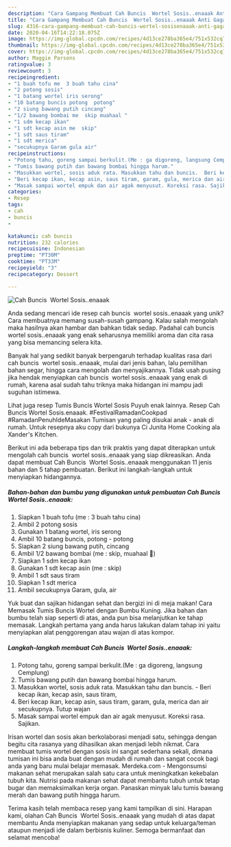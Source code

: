 ```yaml
---
description: "Cara Gampang Membuat Cah Buncis  Wortel Sosis..enaaak Anti Gagal"
title: "Cara Gampang Membuat Cah Buncis  Wortel Sosis..enaaak Anti Gagal"
slug: 4316-cara-gampang-membuat-cah-buncis-wortel-sosisenaaak-anti-gagal
date: 2020-04-16T14:22:18.075Z
image: https://img-global.cpcdn.com/recipes/4d13ce278ba365e4/751x532cq70/cah-buncis-wortel-sosisenaaak-foto-resep-utama.jpg
thumbnail: https://img-global.cpcdn.com/recipes/4d13ce278ba365e4/751x532cq70/cah-buncis-wortel-sosisenaaak-foto-resep-utama.jpg
cover: https://img-global.cpcdn.com/recipes/4d13ce278ba365e4/751x532cq70/cah-buncis-wortel-sosisenaaak-foto-resep-utama.jpg
author: Maggie Parsons
ratingvalue: 3
reviewcount: 3
recipeingredient:
- "1 buah tofu me  3 buah tahu cina"
- "2 potong sosis"
- "1 batang wortel iris serong"
- "10 batang buncis potong  potong"
- "2 siung bawang putih cincang"
- "1/2 bawang bombai me  skip muahaal "
- "1 sdm kecap ikan"
- "1 sdt kecap asin me  skip"
- "1 sdt saus tiram"
- "1 sdt merica"
- "secukupnya Garam gula air"
recipeinstructions:
- "Potong tahu, goreng sampai berkulit.(Me : ga digoreng, langsung Cemplung)"
- "Tumis bawang putih dan bawang bombai hingga harum."
- "Masukkan wortel, sosis aduk rata. Masukkan tahu dan buncis.  Beri kecap ikan, kecap asin, saus tiram,"
- "Beri kecap ikan, kecap asin, saus tiram, garam, gula, merica dan air secukupnya. Tutup wajan"
- "Masak sampai wortel empuk dan air agak menyusut. Koreksi rasa. Sajikan."
categories:
- Resep
tags:
- cah
- buncis
- 

katakunci: cah buncis  
nutrition: 232 calories
recipecuisine: Indonesian
preptime: "PT30M"
cooktime: "PT33M"
recipeyield: "3"
recipecategory: Dessert

---
```



![Cah Buncis  Wortel Sosis..enaaak](https://img-global.cpcdn.com/recipes/4d13ce278ba365e4/751x532cq70/cah-buncis-wortel-sosisenaaak-foto-resep-utama.jpg)

Anda sedang mencari ide resep cah buncis  wortel sosis..enaaak yang unik? Cara membuatnya memang susah-susah gampang. Kalau salah mengolah maka hasilnya akan hambar dan bahkan tidak sedap. Padahal cah buncis  wortel sosis..enaaak yang enak seharusnya memiliki aroma dan cita rasa yang bisa memancing selera kita.

Banyak hal yang sedikit banyak berpengaruh terhadap kualitas rasa dari cah buncis  wortel sosis..enaaak, mulai dari jenis bahan, lalu pemilihan bahan segar, hingga cara mengolah dan menyajikannya. Tidak usah pusing jika hendak menyiapkan cah buncis  wortel sosis..enaaak yang enak di rumah, karena asal sudah tahu triknya maka hidangan ini mampu jadi suguhan istimewa.

Lihat juga resep Tumis Buncis Wortel Sosis Puyuh enak lainnya. Resep Cah Buncis Wortel Sosis.enaaak. #FestivalRamadanCookpad #RamadanPenuhIdeMasakan Tumisan yang paling disukai anak - anak di rumah. Untuk resepnya aku copy dari bukunya Ci Junita Home Cooking ala Xander&#39;s Kitchen.


Berikut ini ada beberapa tips dan trik praktis yang dapat diterapkan untuk mengolah cah buncis  wortel sosis..enaaak yang siap dikreasikan. Anda dapat membuat Cah Buncis  Wortel Sosis..enaaak menggunakan 11 jenis bahan dan 5 tahap pembuatan. Berikut ini langkah-langkah untuk menyiapkan hidangannya.

<!--inarticleads1-->

##### Bahan-bahan dan bumbu yang digunakan untuk pembuatan Cah Buncis  Wortel Sosis..enaaak:

1. Siapkan 1 buah tofu (me : 3 buah tahu cina)
1. Ambil 2 potong sosis
1. Gunakan 1 batang wortel, iris serong
1. Ambil 10 batang buncis, potong - potong
1. Siapkan 2 siung bawang putih, cincang
1. Ambil 1/2 bawang bombai (me : skip, muahaal 🤣)
1. Siapkan 1 sdm kecap ikan
1. Gunakan 1 sdt kecap asin (me : skip)
1. Ambil 1 sdt saus tiram
1. Siapkan 1 sdt merica
1. Ambil secukupnya Garam, gula, air


Yuk buat dan sajikan hidangan sehat dan bergizi ini di meja makan! Cara Memasak Tumis Buncis Wortel dengan Bumbu Kuning. Jika bahan dan bumbu telah siap seperti di atas, anda pun bisa melanjutkan ke tahap memasak. Langkah pertama yang anda harus lakukan dalam tahap ini yaitu menyiapkan alat penggorengan atau wajan di atas kompor. 

<!--inarticleads2-->

##### Langkah-langkah membuat Cah Buncis  Wortel Sosis..enaaak:

1. Potong tahu, goreng sampai berkulit.(Me : ga digoreng, langsung Cemplung)
1. Tumis bawang putih dan bawang bombai hingga harum.
1. Masukkan wortel, sosis aduk rata. Masukkan tahu dan buncis.  - Beri kecap ikan, kecap asin, saus tiram,
1. Beri kecap ikan, kecap asin, saus tiram, garam, gula, merica dan air secukupnya. Tutup wajan
1. Masak sampai wortel empuk dan air agak menyusut. Koreksi rasa. Sajikan.


Irisan wortel dan sosis akan berkolaborasi menjadi satu, sehingga dengan begitu cita rasanya yang dihasilkan akan menjadi lebih nikmat. Cara membuat tumis wortel dengan sosis ini sangat sederhana sekali, dimana tumisan ini bisa anda buat dengan mudah di rumah dan sangat cocok bagi anda yang baru mulai belajar memasak. Merdeka.com - Mengonsumsi makanan sehat merupakan salah satu cara untuk meningkatkan kekebalan tubuh kita. Nutrisi pada makanan sehat dapat membantu tubuh untuk tetap bugar dan memaksimalkan kerja organ. Panaskan minyak lalu tumis bawang merah dan bawang putih hingga harum. 

Terima kasih telah membaca resep yang kami tampilkan di sini. Harapan kami, olahan Cah Buncis  Wortel Sosis..enaaak yang mudah di atas dapat membantu Anda menyiapkan makanan yang sedap untuk keluarga/teman ataupun menjadi ide dalam berbisnis kuliner. Semoga bermanfaat dan selamat mencoba!
